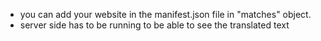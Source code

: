 - you can add your website in the manifest.json file in "matches" object.
- server side has to be running to be able to see the translated text
